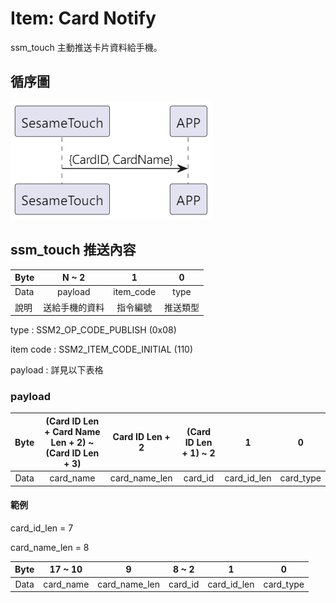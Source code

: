 # Item: Card Notify

ssm_touch 主動推送卡片資料給手機。

## 循序圖

<p align="left" >
  <img src="../src/card_notify/card_notify.png" alt="" title="">
</p>

## ssm_touch 推送內容

| Byte |  N ~ 2  |     1     |  0   |
|------|:-------:|:---------:|:----:|
| Data | payload | item_code | type |
| 說明   | 送給手機的資料 |   指令編號    | 推送類型 |

type : SSM2_OP_CODE_PUBLISH (0x08)

item code : SSM2_ITEM_CODE_INITIAL (110)

payload : 詳見以下表格

### payload

| Byte | (Card ID Len + Card Name Len + 2)  ~ (Card ID Len + 3) | Card ID Len + 2 | (Card ID Len + 1) ~ 2 |      1      |     0     |
|:----:|:------------------------------------------------------:|:---------------:|:---------------------:|:-----------:|:---------:|
| Data |                       card_name                        |  card_name_len  |        card_id        | card_id_len | card_type |

#### 範例

card_id_len = 7

card_name_len = 8

| Byte |  17 ~ 10  |       9       |  8 ~ 2  |      1      |     0     |
|:----:|:---------:|:-------------:|:-------:|:-----------:|:---------:|
| Data | card_name | card_name_len | card_id | card_id_len | card_type |

